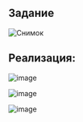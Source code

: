 ## Задание 
![Снимок](https://github.com/DmitryDoruzhinsky/Laboratory_works_GUI_PyQt5/assets/83270014/c438b2af-afdf-442e-a1db-bd6a2bb8daf8)

## Реализация:
![image](https://github.com/DmitryDoruzhinsky/Laboratory_works_GUI_PyQt5/assets/83270014/2865dd91-de45-4c1b-8572-7720afb72adb)

![image](https://github.com/DmitryDoruzhinsky/Laboratory_works_GUI_PyQt5/assets/83270014/c2f62ca4-665c-40fc-b8fb-3780a639939c)

![image](https://github.com/DmitryDoruzhinsky/Laboratory_works_GUI_PyQt5/assets/83270014/7791ac4d-ba0a-47cd-997a-2a011a478b6f)
